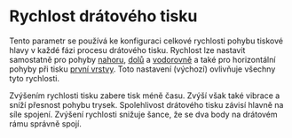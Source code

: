 Rychlost drátového tisku
====
Tento parametr se používá ke konfiguraci celkové rychlosti pohybu tiskové hlavy v každé fázi procesu drátového tisku. Rychlost lze nastavit samostatně pro pohyby [nahoru](wireframe_printspeed_up.md), [dolů](wireframe_printspeed_down.md) a [vodorovně](wireframe_printspeed_flat.md) a také pro horizontální pohyby při tisku [první vrstvy](wireframe_printspeed_bottom.md). Toto nastavení (výchozí) ovlivňuje všechny tyto rychlosti.

Zvýšením rychlosti tisku zabere tisk méně času. Zvýší však také vibrace a sníží přesnost pohybu trysek. Spolehlivost drátového tisku závisí hlavně na síle spojení. Zvýšení rychlosti snižuje šance, že se dva body na drátovém rámu správně spojí.